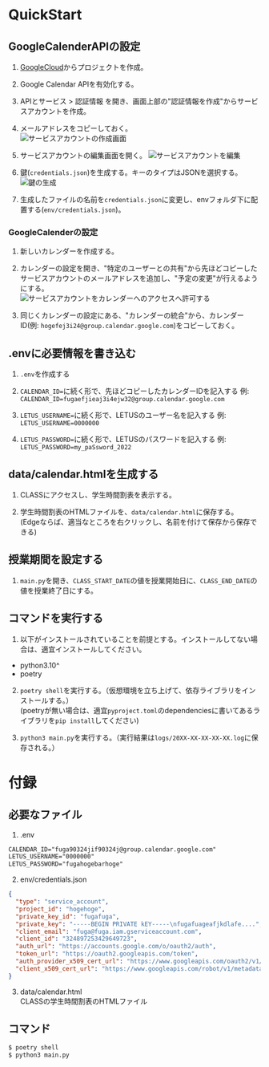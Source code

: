 # QuickStart


## GoogleCalenderAPIの設定

1. [GoogleCloud](https://cloud.google.com/)からプロジェクトを作成。

2. Google Calendar APIを有効化する。

3. APIとサービス > 認証情報 を開き、画面上部の"認証情報を作成"からサービスアカウントを作成。

4. メールアドレスをコピーしておく。  
  ![サービスアカウントの作成画面](https://user-images.githubusercontent.com/96561881/189483388-ae1828c6-2cdd-44e5-8db2-ea16c99c9ec6.png)

5. サービスアカウントの編集画面を開く。
![サービスアカウントを編集](https://user-images.githubusercontent.com/96561881/189483977-87d59729-31f3-449c-9a63-5f3bdf706b32.png)

6. 鍵(`credentials.json`)を生成する。キーのタイプはJSONを選択する。  
  ![鍵の生成](https://user-images.githubusercontent.com/96561881/189483727-15b9cb84-c3ba-4940-acde-c4ef7536454f.png)

7. 生成したファイルの名前を`credentials.json`に変更し、envフォルダ下に配置する(`env/credentials.json`)。

### GoogleCalenderの設定

1. 新しいカレンダーを作成する。

2. カレンダーの設定を開き、"特定のユーザーとの共有"から先ほどコピーしたサービスアカウントのメールアドレスを追加し、"予定の変更"が行えるようにする。  
  ![サービスアカウントをカレンダーへのアクセスへ許可する](https://user-images.githubusercontent.com/96561881/189484124-8ad3462a-3db7-4bcf-84a1-13686dfe82c8.png)

3. 同じくカレンダーの設定にある、"カレンダーの統合"から、カレンダーID(例: `hogefej3i24@group.calendar.google.com`)をコピーしておく。

## .envに必要情報を書き込む

1. `.env`を作成する

2. `CALENDAR_ID=`に続く形で、先ほどコピーしたカレンダーIDを記入する
  例: `CALENDAR_ID=fugaefjieaj3i4ejw32@group.calendar.google.com`

3. `LETUS_USERNAME=`に続く形で、LETUSのユーザー名を記入する
  例: `LETUS_USERNAME=0000000`

4. `LETUS_PASSWORD=`に続く形で、LETUSのパスワードを記入する
  例: `LETUS_PASSWORD=my_paSsword_2022`

## data/calendar.htmlを生成する

1. CLASSにアクセスし、学生時間割表を表示する。

2. 学生時間割表のHTMLファイルを、`data/calendar.html`に保存する。  
  (Edgeならば、適当なところを右クリックし、名前を付けて保存から保存できる)

## 授業期間を設定する

1. `main.py`を開き、`CLASS_START_DATE`の値を授業開始日に、`CLASS_END_DATE`の値を授業終了日にする。

## コマンドを実行する

1. 以下がインストールされていることを前提とする。インストールしてない場合は、適宜インストールしてください。  
  - python3.10^
  - poetry

2. `poetry shell`を実行する。（仮想環境を立ち上げて、依存ライブラリをインストールする。）  
  (poetryが無い場合は、適宜`pyproject.toml`のdependenciesに書いてあるライブラリを`pip install`してください)

3. `python3 main.py`を実行する。（実行結果は`logs/20XX-XX-XX-XX-XX.log`に保存される。）

# 付録

## 必要なファイル

1. .env
```txt
CALENDAR_ID="fuga90324jif90324j@group.calendar.google.com"
LETUS_USERNAME="0000000"
LETUS_PASSWORD="fugahogebarhoge"
```

2. env/credentials.json
```json
{
  "type": "service_account",
  "project_id": "hogehoge",
  "private_key_id": "fugafuga",
  "private_key": "-----BEGIN PRIVATE kEY-----\nfugafuageafjkdlafe....",
  "client_email": "fuga@fuga.iam.gserviceaccount.com",
  "client_id": "324897253429649723",
  "auth_url": "https://accounts.google.com/o/oauth2/auth",
  "token_url": "https://oauth2.googleapis.com/token",
  "auth_provider_x509_cert_url": "https://www.googleapis.com/oauth2/v1/certs",
  "client_x509_cert_url": "https://www.googleapis.com/robot/v1/metadata/fjifjilajsfielji..."
}
```

3. data/calendar.html  
  CLASSの学生時間割表のHTMLファイル

## コマンド

```bash
$ poetry shell
$ python3 main.py
```
